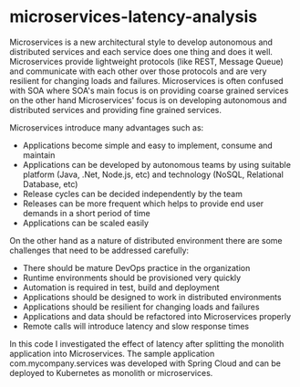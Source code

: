 # microservices-latency-analysis

Microservices is a new architectural style to develop autonomous and distributed services and each service does one thing and does it well. Microservices provide lightweight protocols (like REST, Message Queue) and communicate with each other over those protocols and are very resilient for changing loads and failures. Microservices is often confused with SOA where SOA's main focus is on providing coarse grained services on the other hand Microservices' focus is on developing autonomous and distributed services and providing fine grained services.

Microservices introduce many advantages such as:
- Applications become simple and easy to implement, consume and maintain
- Applications can be developed by autonomous teams by using suitable platform (Java, .Net, Node.js, etc) and technology (NoSQL, Relational Database, etc)
- Release cycles can be decided independently by the team
- Releases can be more frequent which helps to provide end user demands in a short period of time
- Applications can be scaled easily

On the other hand as a nature of distributed environment there are some challenges that need to be addressed carefully:
- There should be mature DevOps practice in the organization
- Runtime environments should be provisioned very quickly
- Automation is required in test, build and deployment
- Applications should be designed to work in distributed environments
- Applications should be resilient for changing loads and failures
- Applications and data should be refactored into Microservices properly
- Remote calls will introduce latency and slow response times

In this code I investigated the effect of latency after splitting the monolith application into Microservices. The sample application com.mycompany.services was developed with Spring Cloud and can be deployed to Kubernetes as monolith or microservices.
